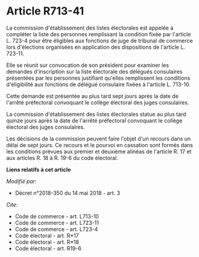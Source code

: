 # Article R713-41

La commission d'établissement des listes électorales est appelée à compléter la liste des personnes remplissant la condition
fixée par l'article L. 723-4 pour être éligibles aux fonctions de juge de tribunal de commerce lors d'élections organisées en
application des dispositions de l'article L. 723-11. 

Elle se réunit sur convocation de son président pour examiner les demandes d'inscription sur la liste électorale des délégués
consulaires présentées par les personnes justifiant qu'elles remplissent les conditions d'éligibilité aux fonctions de
délégué consulaire fixées à l'article L. 713-10. 

Cette demande est présentée au plus tard sept jours après la date de l'arrêté préfectoral convoquant le collège électoral des
juges consulaires. 

La commission d'établissement des listes électorales statue au plus tard quinze jours après la date de l'arrêté préfectoral
convoquant le collège électoral des juges consulaires. 

Les décisions de la commission peuvent faire l'objet d'un recours dans un délai de sept jours. Ce recours et le pourvoi en
cassation sont formés dans les conditions prévues aux premier et deuxième alinéas de l'article R. 17 et aux articles R. 18 à
R. 19-6 du code électoral.

**Liens relatifs à cet article**

_Modifié par_:

  - Décret n°2018-350 du 14 mai 2018 - art. 3

_Cite_:

  - Code de commerce - art. L713-10
  - Code de commerce - art. L723-11
  - Code de commerce - art. L723-4
  - Code électoral - art. R*17
  - Code électoral - art. R*18
  - Code électoral - art. R19-6
